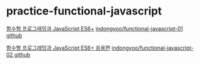 # practice-functional-javascript

[함수형 프로그래밍과 JavaScript ES6+](https://www.inflearn.com/course/functional-es6)
[indongyoo/functional-javascript-01 github](https://github.com/indongyoo/functional-javascript-01)

[함수형 프로그래밍과 JavaScript ES6+ 응용편](https://www.inflearn.com/course/%ED%95%A8%EC%88%98%ED%98%95_ES6_%EC%9D%91%EC%9A%A9%ED%8E%B8#)
[indongyoo/functional-javascript-02 github](https://github.com/indongyoo/functional-javascript-02)
